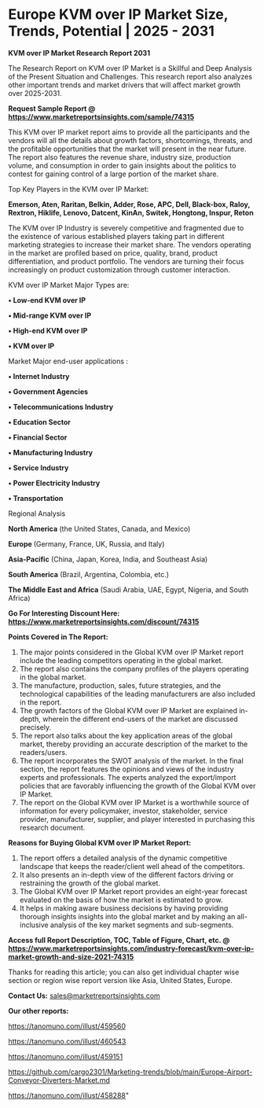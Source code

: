 # Europe KVM over IP Market Size, Trends, Potential | 2025 - 2031

<strong>KVM over IP Market Research Report 2031</strong>

The Research Report on KVM over IP Market is a Skillful and Deep Analysis of the Present Situation and Challenges. This research report also analyzes other important trends and market drivers that will affect market growth over 2025-2031.

<strong>Request Sample Report @ <a href=https://www.marketreportsinsights.com/sample/74315>https://www.marketreportsinsights.com/sample/74315</a></strong>

This KVM over IP market report aims to provide all the participants and the vendors will all the details about growth factors, shortcomings, threats, and the profitable opportunities that the market will present in the near future. The report also features the revenue share, industry size, production volume, and consumption in order to gain insights about the politics to contest for gaining control of a large portion of the market share.

Top Key Players in the KVM over IP Market:

<strong>Emerson, Aten, Raritan, Belkin, Adder, Rose, APC, Dell, Black-box, Raloy, Rextron, Hiklife, Lenovo, Datcent, KinAn, Switek, Hongtong, Inspur, Reton</strong>

The KVM over IP Industry is severely competitive and fragmented due to the existence of various established players taking part in different marketing strategies to increase their market share. The vendors operating in the market are profiled based on price, quality, brand, product differentiation, and product portfolio. The vendors are turning their focus increasingly on product customization through customer interaction.

KVM over IP Market Major Types are:

<strong>• Low-end KVM over IP

• Mid-range KVM over IP

• High-end KVM over IP

• KVM over IP</strong>

Market Major end-user applications :

<strong>• Internet Industry

• Government Agencies

• Telecommunications Industry

• Education Sector

• Financial Sector

• Manufacturing Industry

• Service Industry

• Power Electricity Industry

• Transportation</strong>

Regional Analysis

</u><strong><b>North America</b></strong> (the United States, Canada, and Mexico)

<strong><b>Europe </b></strong>(Germany, France, UK, Russia, and Italy)

<strong><b>Asia-Pacific</b></strong> (China, Japan, Korea, India, and Southeast Asia)

<strong><b>South America</b></strong> (Brazil, Argentina, Colombia, etc.)

<strong><b>The Middle East and Africa</b></strong> (Saudi Arabia, UAE, Egypt, Nigeria, and South Africa)

<strong>Go For Interesting Discount Here: <a href=https://www.marketreportsinsights.com/discount/74315>https://www.marketreportsinsights.com/discount/74315</a></strong>

<strong>Points Covered in The Report:</strong>
<ol>
  <li>The major points considered in the Global KVM over IP Market report include the leading competitors operating in the global market.</li>
  <li>The report also contains the company profiles of the players operating in the global market.</li>
  <li>The manufacture, production, sales, future strategies, and the technological capabilities of the leading manufacturers are also included in the report.</li>
  <li>The growth factors of the Global KVM over IP Market are explained in-depth, wherein the different end-users of the market are discussed precisely.</li>
  <li>The report also talks about the key application areas of the global market, thereby providing an accurate description of the market to the readers/users.</li>
  <li>The report incorporates the SWOT analysis of the market. In the final section, the report features the opinions and views of the industry experts and professionals. The experts analyzed the export/import policies that are favorably influencing the growth of the Global KVM over IP Market.</li>
  <li>The report on the Global KVM over IP Market is a worthwhile source of information for every policymaker, investor, stakeholder, service provider, manufacturer, supplier, and player interested in purchasing this research document.</li>
</ol>
<strong>Reasons for Buying Global KVM over IP Market Report:</strong>

<ol>
  <li>The report offers a detailed analysis of the dynamic competitive landscape that keeps the reader/client well ahead of the competitors.</li>
  <li>It also presents an in-depth view of the different factors driving or restraining the growth of the global market.</li>
  <li>The Global KVM over IP Market report provides an eight-year forecast evaluated on the basis of how the market is estimated to grow.</li>
  <li>It helps in making aware business decisions by having providing thorough insights insights into the global market and by making an all-inclusive analysis of the key market segments and sub-segments.</li>
</ol>
<strong>Access full Report Description, TOC, Table of Figure, Chart, etc. @ <a href=https://www.marketreportsinsights.com/industry-forecast/kvm-over-ip-market-growth-and-size-2021-74315>https://www.marketreportsinsights.com/industry-forecast/kvm-over-ip-market-growth-and-size-2021-74315</a></strong>


Thanks for reading this article; you can also get individual chapter wise section or region wise report version like Asia, United States, Europe.

<strong>Contact Us:</strong>
sales@marketreportsinsights.com

<strong>Our other reports:</strong>

<a href=https://tanomuno.com/illust/459560>https://tanomuno.com/illust/459560</a>

<a href=https://tanomuno.com/illust/460543>https://tanomuno.com/illust/460543</a>

<a href=https://tanomuno.com/illust/459151>https://tanomuno.com/illust/459151</a>

<a href=https://github.com/cargo2301/Marketing-trends/blob/main/Europe-Airport-Conveyor-Diverters-Market.md>https://github.com/cargo2301/Marketing-trends/blob/main/Europe-Airport-Conveyor-Diverters-Market.md</a>

<a href=https://tanomuno.com/illust/458288>https://tanomuno.com/illust/458288</a>"
